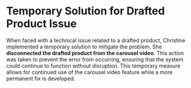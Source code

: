 # Temporary Solution for Drafted Product Issue

When faced with a technical issue related to a drafted product, Christine implemented a temporary solution to mitigate the problem. She **disconnected the drafted product from the carousel video**. This action was taken to prevent the error from occurring, ensuring that the system could continue to function without disruption. This temporary measure allows for continued use of the carousel video feature while a more permanent fix is developed.
